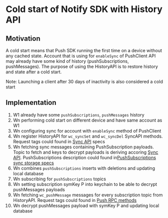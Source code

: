 # Cold start of Notify SDK with History API

## Motivation

A cold start means that Push SDK running the first time on a device without any cached state. Account that is using for `enableSync` of PushClient API may already have some kind of history (pushSubscriptions, pushMessages). The purpose of using the HistoryAPI is to restore history and state after a cold start.

Note: Launching a client after 30 days of inactivity is also considered a cold start

## Implementation

1. W1 already have some `pushSubscriptions`, `pushMessages` history
2. Wn performing cold start on different device and have same account as W1
3. Wn configuring sync for account with `enableSync` method of PushClient
4. Wn register HistoryAPI for `wc_syncSet` and `wc_syncDel` SyncAPI methods. Request tags could found in [Sync API](../core/sync/readme.md) specs
5. Wn fetching sync messages containing PushSubscription payloads. Topic to fetch and keys to decrypt payloads is deriving accoring [Sync API](../core/sync/readme.md). PushSubscriptions description could found in[PushSubscriptions sync storage specs](./usage-of-sync-api.md)
6. Wn combines `pushSubscriptions` inserts with deletions and updating local database
7. Wn subscribing for `pushSubscriptions` topics
8. Wn setting subscription symKey P into keychain to be able to decrypt pushMessages payloads
9. Wn fetching `wc_pushMessage` messages for every subscription topic from HistoryAPI. Request tags could found in [Push RPC methods](./rpc-methods.md) 
10. Wn decrypt pushMessages payload with symKey P and updating local database